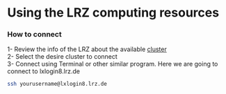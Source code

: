 # Using the LRZ computing resources

### How to connect
1- Review the info of the LRZ about the available [cluster](https://www.lrz.de/services/compute/linux-cluster/overview/)  
2- Select the desire cluster to connect  
3- Connect using Terminal or other similar program. Here we are going to connect to lxlogin8.lrz.de  
```bash
ssh yourusername@lxlogin8.lrz.de
```    






